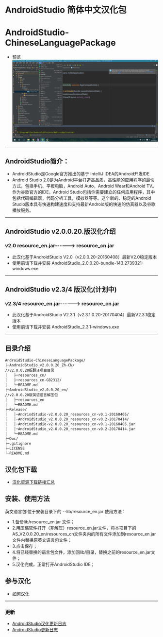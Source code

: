 # AndroidStudio 简体中文汉化包
# AndroidStudio-ChineseLanguagePackage
- 预览
![菜单栏](./Res/IMG/MenuBar.png)
---
## AndroidStudio简介：
- AndroidStudio是Google官方推出的基于 IntelliJ IDEA的Android开发IDE. 
- Android Studio 2.0是为Android平台打造高品质，高性能的应用程序的最快方式，包括手机、平板电脑，Android Auto，Android Wear和Android TV。作为谷歌官方的IDE，Android Studio包括你需要建立的任何应用程序，其中包括代码编辑器，代码分析工具，模拟器等等。这个新的、稳定的Android Studio版本具有快速构建速度和支持最新Android版的快速的仿真器以及谷歌播放服务。



---
## AndroidStudio v2.0.0.20.版汉化介绍
### v2.0 resource_en.jar------> resource_cn.jar

- 此汉化基于AndroidStudio V2.0（v2.0.0.20-20160408）最新V2.0稳定版本
- 使用前请下载并安装 AndroidStudio_2.0.0.20-bundle-143.2739321-windows.exe

---

## AndroidStudio v2.3/4 版汉化(计划中)
 ### v2.3/4 resource_en.jar------> resource_cn.jar

- 此汉化基于AndroidStudio V2.3.1（v2.3.1.0.20-20170404）最新V2.3.1稳定版本
- 使用前请下载并安装 AndroidStudio_2.3.1-windows.exe

---


## 目录介绍
```
AndroidStudio-ChineseLanguagePackage/
├─AndroidStudio_v2.0.0.20_Zh-CN/                                     //v2.0.0.20版翻译项目目录
│   ├─resources_cn/
│   ├─resources_cn-GB2312/
│   └─README.md
├─AndroidStudio_v2.0.0.20_en/                                        //v2.0.0.20版英语语言解压包
│   ├─resources_en
│   └─README.md
├─Release/ 
│	│─AndriodStudio-v2.0.0.20_resources_cn-v0.1-20160405/
│	│─AndroidStudio_v2.0.0.20_resources_cn-v0.2-20170414/
│	│─AndriodStudio-v2.0.0.20_resources_cn-v0.1-20160405.jar
│	│─AndroidStudio_v2.0.0.20_resources_cn-v0.2-20170414.jar
│	└─README.md 
├─Doc/
├─.gitignore     
├─LICENSE
└─README.md
```

## 汉化包下载
- [汉化资源下载链接汇总](./Doc/Download.md)


## 安装、使用方法
英文语言包l位于安装目录下的 --lib/resource_en.jar 
使用方法：
* 1.备份lib/resource_en.jar 文件；
* 2.用压缩软件打开（非解压）resource_en.jar文件，将本项目下的AS_V2.0.0.20_en/resources_cn文件夹内的所有文件添加到resource_en.jar文件内替换原英文语言包文件；
* 3.点击保存；
* 4.将已经替换的语言包文件，添加回lib/目录，替换之前的resource_en.jar文件；
* 5.汉化完成，正常打开AndroidStudio IDE；


## 参与汉化
- [如何汉化](./Doc/HowToTranslate.md)



---
### 更新
- [AndroidStudio汉化更新日志](./Doc/AndroidStudio-ChineseLanguagePackageUpdateLog.md)
- [AndroidStudio更新日志](./Doc/AndroidStudioUpdateLog.md)


